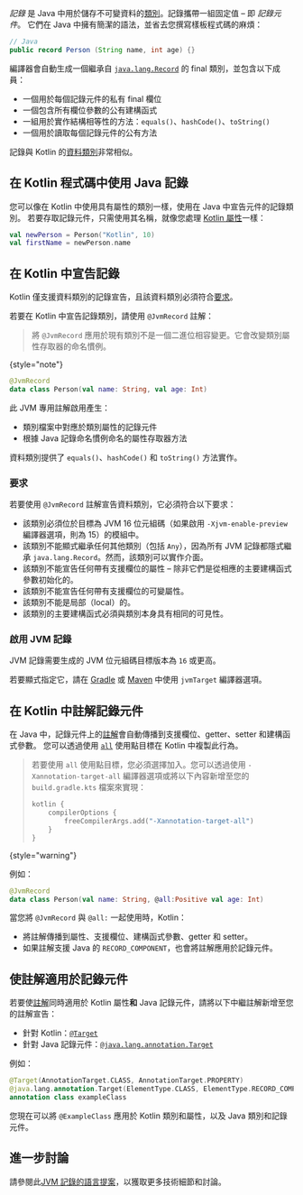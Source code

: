 [//]: # (title: 在 Kotlin 中使用 Java 記錄)

_記錄_ 是 Java 中用於儲存不可變資料的[類別](https://openjdk.java.net/jeps/395)。記錄攜帶一組固定值 – 即 _記錄元件_。
它們在 Java 中擁有簡潔的語法，並省去您撰寫樣板程式碼的麻煩：

```java
// Java
public record Person (String name, int age) {}
```

編譯器會自動生成一個繼承自 [`java.lang.Record`](https://docs.oracle.com/en/java/javase/16/docs/api/java.base/java/lang/Record.html) 的 final 類別，並包含以下成員：
*   一個用於每個記錄元件的私有 final 欄位
*   一個包含所有欄位參數的公有建構函式
*   一組用於實作結構相等性的方法：`equals()`、`hashCode()`、`toString()`
*   一個用於讀取每個記錄元件的公有方法

記錄與 Kotlin 的[資料類別](data-classes.md)非常相似。

## 在 Kotlin 程式碼中使用 Java 記錄

您可以像在 Kotlin 中使用具有屬性的類別一樣，使用在 Java 中宣告元件的記錄類別。
若要存取記錄元件，只需使用其名稱，就像您處理 [Kotlin 屬性](properties.md)一樣：

```kotlin
val newPerson = Person("Kotlin", 10)
val firstName = newPerson.name
```

## 在 Kotlin 中宣告記錄

Kotlin 僅支援資料類別的記錄宣告，且該資料類別必須符合[要求](#requirements)。

若要在 Kotlin 中宣告記錄類別，請使用 `@JvmRecord` 註解：

> 將 `@JvmRecord` 應用於現有類別不是一個二進位相容變更。它會改變類別屬性存取器的命名慣例。
>
{style="note"}

```kotlin
@JvmRecord
data class Person(val name: String, val age: Int)
```

此 JVM 專用註解啟用產生：

*   類別檔案中對應於類別屬性的記錄元件
*   根據 Java 記錄命名慣例命名的屬性存取器方法

資料類別提供了 `equals()`、`hashCode()` 和 `toString()` 方法實作。

### 要求

若要使用 `@JvmRecord` 註解宣告資料類別，它必須符合以下要求：

*   該類別必須位於目標為 JVM 16 位元組碼（如果啟用 `-Xjvm-enable-preview` 編譯器選項，則為 15）的模組中。
*   該類別不能顯式繼承任何其他類別（包括 `Any`），因為所有 JVM 記錄都隱式繼承 `java.lang.Record`。然而，該類別可以實作介面。
*   該類別不能宣告任何帶有支援欄位的屬性 – 除非它們是從相應的主要建構函式參數初始化的。
*   該類別不能宣告任何帶有支援欄位的可變屬性。
*   該類別不能是局部（local）的。
*   該類別的主要建構函式必須與類別本身具有相同的可見性。

### 啟用 JVM 記錄

JVM 記錄需要生成的 JVM 位元組碼目標版本為 `16` 或更高。

若要顯式指定它，請在 [Gradle](gradle-compiler-options.md#attributes-specific-to-jvm) 或 [Maven](maven.md#attributes-specific-to-jvm) 中使用 `jvmTarget` 編譯器選項。

## 在 Kotlin 中註解記錄元件

<primary-label ref="experimental-general"/>

在 Java 中，記錄元件上的[註解](annotations.md)會自動傳播到支援欄位、getter、setter 和建構函式參數。
您可以透過使用 [`all`](annotations.md#all-meta-target) 使用點目標在 Kotlin 中複製此行為。

> 若要使用 `all` 使用點目標，您必須選擇加入。您可以透過使用 `-Xannotation-target-all` 編譯器選項或將以下內容新增至您的 `build.gradle.kts` 檔案來實現：
>
> ```kotlin
> kotlin {
>     compilerOptions {
>         freeCompilerArgs.add("-Xannotation-target-all")
>     }
> }
> ```
>
{style="warning"}

例如：

```kotlin
@JvmRecord
data class Person(val name: String, @all:Positive val age: Int)
```

當您將 `@JvmRecord` 與 `@all:` 一起使用時，Kotlin：

*   將註解傳播到屬性、支援欄位、建構函式參數、getter 和 setter。
*   如果註解支援 Java 的 `RECORD_COMPONENT`，也會將註解應用於記錄元件。

## 使註解適用於記錄元件

若要使[註解](annotations.md)同時適用於 Kotlin 屬性**和** Java 記錄元件，請將以下中繼註解新增至您的註解宣告：

*   針對 Kotlin：[`@Target`](https://kotlinlang.org/api/latest/jvm/stdlib/kotlin.annotation/-target/index.html)
*   針對 Java 記錄元件：[`@java.lang.annotation.Target`](https://docs.oracle.com/javase/8/docs/api/java/lang/annotation/Target.html)

例如：

```kotlin
@Target(AnnotationTarget.CLASS, AnnotationTarget.PROPERTY)
@java.lang.annotation.Target(ElementType.CLASS, ElementType.RECORD_COMPONENT)
annotation class exampleClass
```

您現在可以將 `@ExampleClass` 應用於 Kotlin 類別和屬性，以及 Java 類別和記錄元件。

## 進一步討論

請參閱此[JVM 記錄的語言提案](https://github.com/Kotlin/KEEP/blob/master/proposals/jvm-records.md)，以獲取更多技術細節和討論。